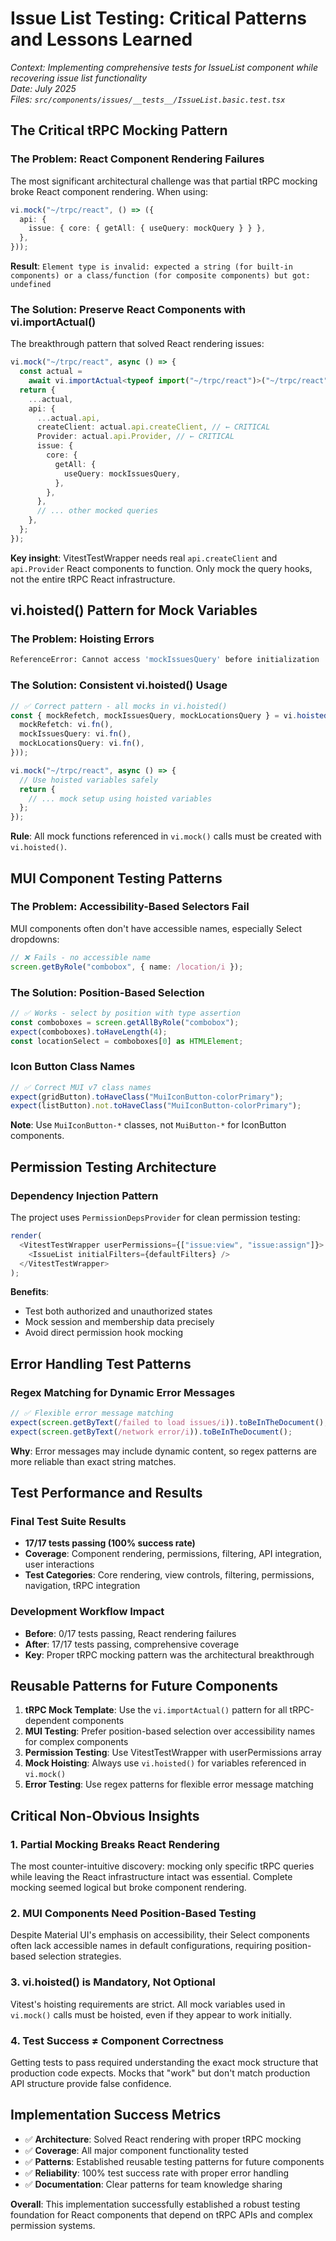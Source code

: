 # Issue List Testing: Critical Patterns and Lessons Learned

_Context: Implementing comprehensive tests for IssueList component while recovering issue list functionality_  
_Date: July 2025_  
_Files: `src/components/issues/__tests__/IssueList.basic.test.tsx`_

## The Critical tRPC Mocking Pattern

### The Problem: React Component Rendering Failures

The most significant architectural challenge was that partial tRPC mocking broke React component rendering. When using:

```typescript
vi.mock("~/trpc/react", () => ({
  api: {
    issue: { core: { getAll: { useQuery: mockQuery } } },
  },
}));
```

**Result**: `Element type is invalid: expected a string (for built-in components) or a class/function (for composite components) but got: undefined`

### The Solution: Preserve React Components with vi.importActual()

The breakthrough pattern that solved React rendering issues:

```typescript
vi.mock("~/trpc/react", async () => {
  const actual =
    await vi.importActual<typeof import("~/trpc/react")>("~/trpc/react");
  return {
    ...actual,
    api: {
      ...actual.api,
      createClient: actual.api.createClient, // ← CRITICAL
      Provider: actual.api.Provider, // ← CRITICAL
      issue: {
        core: {
          getAll: {
            useQuery: mockIssuesQuery,
          },
        },
      },
      // ... other mocked queries
    },
  };
});
```

**Key insight**: VitestTestWrapper needs real `api.createClient` and `api.Provider` React components to function. Only mock the query hooks, not the entire tRPC React infrastructure.

## vi.hoisted() Pattern for Mock Variables

### The Problem: Hoisting Errors

```bash
ReferenceError: Cannot access 'mockIssuesQuery' before initialization
```

### The Solution: Consistent vi.hoisted() Usage

```typescript
// ✅ Correct pattern - all mocks in vi.hoisted()
const { mockRefetch, mockIssuesQuery, mockLocationsQuery } = vi.hoisted(() => ({
  mockRefetch: vi.fn(),
  mockIssuesQuery: vi.fn(),
  mockLocationsQuery: vi.fn(),
}));

vi.mock("~/trpc/react", async () => {
  // Use hoisted variables safely
  return {
    // ... mock setup using hoisted variables
  };
});
```

**Rule**: All mock functions referenced in `vi.mock()` calls must be created with `vi.hoisted()`.

## MUI Component Testing Patterns

### The Problem: Accessibility-Based Selectors Fail

MUI components often don't have accessible names, especially Select dropdowns:

```typescript
// ❌ Fails - no accessible name
screen.getByRole("combobox", { name: /location/i });
```

### The Solution: Position-Based Selection

```typescript
// ✅ Works - select by position with type assertion
const comboboxes = screen.getAllByRole("combobox");
expect(comboboxes).toHaveLength(4);
const locationSelect = comboboxes[0] as HTMLElement;
```

### Icon Button Class Names

```typescript
// ✅ Correct MUI v7 class names
expect(gridButton).toHaveClass("MuiIconButton-colorPrimary");
expect(listButton).not.toHaveClass("MuiIconButton-colorPrimary");
```

**Note**: Use `MuiIconButton-*` classes, not `MuiButton-*` for IconButton components.

## Permission Testing Architecture

### Dependency Injection Pattern

The project uses `PermissionDepsProvider` for clean permission testing:

```typescript
render(
  <VitestTestWrapper userPermissions={["issue:view", "issue:assign"]}>
    <IssueList initialFilters={defaultFilters} />
  </VitestTestWrapper>
);
```

**Benefits**:

- Test both authorized and unauthorized states
- Mock session and membership data precisely
- Avoid direct permission hook mocking

## Error Handling Test Patterns

### Regex Matching for Dynamic Error Messages

```typescript
// ✅ Flexible error message matching
expect(screen.getByText(/failed to load issues/i)).toBeInTheDocument();
expect(screen.getByText(/network error/i)).toBeInTheDocument();
```

**Why**: Error messages may include dynamic content, so regex patterns are more reliable than exact string matches.

## Test Performance and Results

### Final Test Suite Results

- **17/17 tests passing (100% success rate)**
- **Coverage**: Component rendering, permissions, filtering, API integration, user interactions
- **Test Categories**: Core rendering, view controls, filtering, permissions, navigation, tRPC integration

### Development Workflow Impact

- **Before**: 0/17 tests passing, React rendering failures
- **After**: 17/17 tests passing, comprehensive coverage
- **Key**: Proper tRPC mocking pattern was the architectural breakthrough

## Reusable Patterns for Future Components

1. **tRPC Mock Template**: Use the `vi.importActual()` pattern for all tRPC-dependent components
2. **MUI Testing**: Prefer position-based selection over accessibility names for complex components
3. **Permission Testing**: Use VitestTestWrapper with userPermissions array
4. **Mock Hoisting**: Always use `vi.hoisted()` for variables referenced in `vi.mock()`
5. **Error Testing**: Use regex patterns for flexible error message matching

## Critical Non-Obvious Insights

### 1. Partial Mocking Breaks React Rendering

The most counter-intuitive discovery: mocking only specific tRPC queries while leaving the React infrastructure intact was essential. Complete mocking seemed logical but broke component rendering.

### 2. MUI Components Need Position-Based Testing

Despite Material UI's emphasis on accessibility, their Select components often lack accessible names in default configurations, requiring position-based selection strategies.

### 3. vi.hoisted() is Mandatory, Not Optional

Vitest's hoisting requirements are strict. All mock variables used in `vi.mock()` calls must be hoisted, even if they appear to work initially.

### 4. Test Success ≠ Component Correctness

Getting tests to pass required understanding the exact mock structure that production code expects. Mocks that "work" but don't match production API structure provide false confidence.

## Implementation Success Metrics

- ✅ **Architecture**: Solved React rendering with proper tRPC mocking
- ✅ **Coverage**: All major component functionality tested
- ✅ **Patterns**: Established reusable testing patterns for future components
- ✅ **Reliability**: 100% test success rate with proper error handling
- ✅ **Documentation**: Clear patterns for team knowledge sharing

**Overall**: This implementation successfully established a robust testing foundation for React components that depend on tRPC APIs and complex permission systems.
